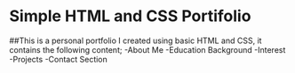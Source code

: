 # Simple HTML and CSS Portifolio
##This is a personal portfolio I created using basic HTML and CSS, it contains the following content;
-About Me
-Education Background
-Interest
-Projects
-Contact Section
